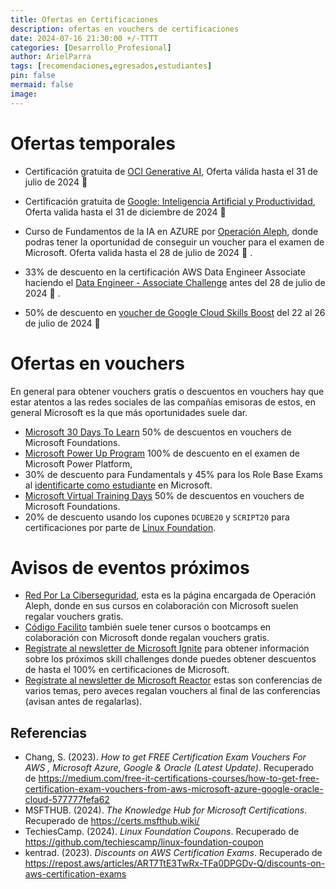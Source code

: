 ```yaml
---
title: Ofertas en Certificaciones
description: ofertas en vouchers de certificaciones
date: 2024-07-16 21:30:00 +/-TTTT
categories: [Desarrollo_Profesional]
author: ArielParra 
tags: [recomendaciones,egresados,estudiantes]
pin: false
mermaid: false
image:
---
```


# Ofertas temporales


- Certificación gratuita de [OCI Generative AI](https://lnkd.in/gM9Qg5B7), Oferta válida hasta el  31 de julio de 2024 [<i class="fa-brands fa-google"></i>](https://calendar.google.com/calendar/render?action=TEMPLATE&dates=20240731%2F20240731&details=La%20oferta%20gratuita%20de%20OCI%20Generative%20AI%20termina%20el%2031%20de%20julio%20de%202024.&location=&text=Fin%20de%20la%20oferta%20de%20OCI%20Generative%20AI
) 📅 [<i class="fa-brands fa-apple"></i>](webcal://cpc-gallos.github.io/assets/cal/240731.ics)

- Certificación gratuita de [Google: Inteligencia Artificial y Productividad](https://www.santanderopenacademy.com/en/courses/google-artificial-intelligence-and-productivity.html), Oferta valida hasta el 31 de diciembre de 2024 [<i class="fa-brands fa-google"></i>](https://calendar.google.com/calendar/render?action=TEMPLATE&dates=20241231%2F20241231&details=La%20oferta%20gratuita%20de%20Google%3A%20Inteligencia%20Artificial%20y%20Productividad%20termina%20el%2031%20de%20diciembre%20de%202024.%0A&location=&text=Fin%20de%20la%20oferta%20de%20OCI%20Generative%20AI) 📅 [<i class="fa-brands fa-apple"></i>](webcal://cpc-gallos.github.io/assets/cal/2401231.ics)
- Curso de Fundamentos de la IA en AZURE por [Operación Aleph](https://www.redporlaciberseguridad.org/operacion-aleph/), donde podras tener la oportunidad de conseguir un voucher para el examen de Microsoft. Oferta valida hasta el 28 de julio de 2024 [<i class="fa-brands fa-google"></i>](https://calendar.google.com/calendar/render?action=TEMPLATE&dates=20240728%2F20240728&details=La%20oferta%20gratuita%20de%20Fundamentos%20de%20la%20IA%20en%20AZURE%20por%20Operaci%C3%B3n%20Aleph%20termina%20el%2028%20de%20julio%20de%202024.&location=&text=Fin%20de%20la%20oferta%20de%20Fundamentos%20de%20la%20IA%20en%20AZURE%20por%20Operaci%C3%B3n%20Aleph) 📅 [<i class="fa-brands fa-apple"></i>](webcal://cpc-gallos.github.io/assets/cal/240728-1.ics).
- 33% de descuento en la certificación AWS Data Engineer Associate haciendo el [Data Engineer - Associate Challenge](https://pages.awscloud.com/GLOBAL-other-GC-traincert-data-engineer-associate-certification-challenge-2024-reg.html) antes del 28 de julio de 2024 [<i class="fa-brands fa-google"></i>](https://calendar.google.com/calendar/render?action=TEMPLATE&dates=20240728%2F20240728&details=La%20oferta%20de%2033%25%20de%20descuento%20en%20la%20certificaci%C3%B3n%20AWS%20Data%20Engineer%20Associate%20termina%20el%2028%20de%20julio%20de%202024.&location=&text=Fin%20de%20la%20oferta%20%20de%20descuento%20en%20AWS%20Data%20Engineer%20Associate) 📅 [<i class="fa-brands fa-apple"></i>](webcal://cpc-gallos.github.io/assets/cal/240728-2.ics).
- 50% de descuento en [voucher de Google Cloud Skills Boost](https://www.facebook.com/share/7Q3FZXN62WRbX8Ar/?mibextid=WC7FNe) del 22 al 26 de julio de 2024 [<i class="fa-brands fa-google"></i>](https://calendar.google.com/calendar/render?action=TEMPLATE&dates=20240722%2F20240726&details=Disfruta%20de%20un%2050%25%20de%20descuento%20en%20el%20voucher%20de%20Google%20Cloud%20Skills%20Boost%20del%2022%20al%2026%20de%20julio%20de%202024.&location=&text=Fin%20del%20descuento%20en%20voucher%20de%20Google%20Cloud%20Skills%20Boost) 📅 [<i class="fa-brands fa-apple"></i>](webcal://cpc-gallos.github.io/cal/240722-240726.ics)

# Ofertas en vouchers

En general para obtener vouchers gratis o descuentos en vouchers hay que estar atentos a las redes sociales de las compañías emisoras de estos, en general Microsoft es la que más oportunidades suele dar.

- [Microsoft 30 Days To Learn](https://developer.microsoft.com/offers/30-days-to-learn-it?WT.mc_id=studentamb_165290) 50% de descuentos en vouchers de Microsoft Foundations.
- [Microsoft Power Up Program](https://powerup.microsoft.com/) 100% de descuento en el examen de Microsoft Power Platform, 
- 30% de descuento para Fundamentals y 45% para los Role Base Exams al [identificarte como estudiante](https://learn.microsoft.com/en-us/credentials/certifications/student-discounts#how-to-identify-yourself-as-student-in-profile) en Microsoft.
- [Microsoft Virtual Training Days](https://www.microsoft.com/en-ca/sites/microsoft-training-days/?EventTitle=&index=0&RecordCount=12&OrderBy=Date%20(ascending)&ProductCategory=Azure_Dynamics+365_Microsoft+365_Power+Platform_Security&wt.mc_id=) 50% de descuentos en vouchers de Microsoft Foundations.
- 20% de descuento usando los cupones `DCUBE20` y `SCRIPT20` para certificaciones por parte de [Linux Foundation](https://training.linuxfoundation.org/cloud-containers/?SSAID=746540&sscid=71k8_jjr26&utm_source=shareasale&utm_medium=affiliate&utm_campaign=affiliate).

# Avisos de eventos próximos  

- [Red Por La Ciberseguridad](https://www.facebook.com/redporlaciberseguridad?locale=es_LA), esta es la página encargada de Operación Aleph, donde en sus cursos en colaboración con Microsoft suelen regalar vouchers gratis. 
- [Código Facilito](https://www.facebook.com/codigofacilito) también suele tener cursos o bootcamps en colaboración con Microsoft donde regalan vouchers gratis.
- [Regístrate al newsletter de Microsoft Ignite](https://register.igniteinfo.microsoft.com/) para obtener información sobre los próximos skill challenges donde puedes obtener descuentos de hasta el 100% en certificaciones de Microsoft.
- [Regístrate al newsletter de Microsoft Reactor](https://reactor.microsoft.com/es-es/reactor/newsletter/) estas son conferencias de varios temas, pero aveces regalan vouchers al final de las conferencias (avisan antes de regalarlas).

## Referencias
- Chang, S. (2023). *How to get FREE Certification Exam Vouchers For AWS , Microsoft Azure, Google & Oracle (Latest Update)*. Recuperado de <https://medium.com/free-it-certifications-courses/how-to-get-free-certification-exam-vouchers-from-aws-microsoft-azure-google-oracle-cloud-577777fefa62>
- MSFTHUB. (2024). *The Knowledge Hub for Microsoft Certifications*. Recuperado de <https://certs.msfthub.wiki/>
- TechiesCamp. (2024). *Linux Foundation Coupons*. Recuperado de <https://github.com/techiescamp/linux-foundation-coupon>
- kentrad. (2023). *Discounts on AWS Certification Exams*. Recuperado de <https://repost.aws/articles/ART7TtE3TwRx-TFa0DPGDv-Q/discounts-on-aws-certification-exams>

